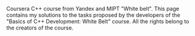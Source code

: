 Coursera C++ course from Yandex and MIPT "White belt". 
This page contains my solutions to the tasks proposed by the developers of the "Basics of C++ Development: White Belt" course. All the rights belong to the creators of the course.
